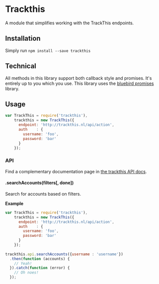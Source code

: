 # Trackthis
A module that simplifies working with the TrackThis endpoints.

## Installation
Simply run `npm install --save trackthis`

## Technical
All methods in this library support both callback style and promises. It's entirely up to you which you use.
This library uses the [bluebird promises](https://github.com/petkaantonov/bluebird) library.

## Usage
```javascript
var TrackThis = require('trackthis'),
    trackthis = new TrackThis({
      endpoint: 'http://trackthis.nl/api/action',
      auth    : {
        username: 'foo',
        password: 'bar'
      }
    });
```

### API
Find a complementary documentation page in [the trackthis API docs](http://trackthis.nl/docs/api).

#### .searchAccounts(filters[, done])
Search for accounts based on filters. 

**Example**

```javascript
var TrackThis = require('trackthis'),
    trackthis = new TrackThis({
      endpoint: 'http://trackthis.nl/api/action',
      auth    : {
        username: 'foo',
        password: 'bar'
      }
    });
    
trackthis.api.searchAccounts({username : 'username'})
  .then(function (accounts) {
    // Yeah!
  }).catch(function (error) {
    // Oh noes!
  });
```
